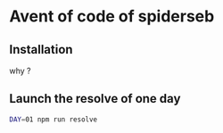 # Avent of code of spiderseb

## Installation

why ?

## Launch the resolve of one day

```bash
DAY=01 npm run resolve
```
